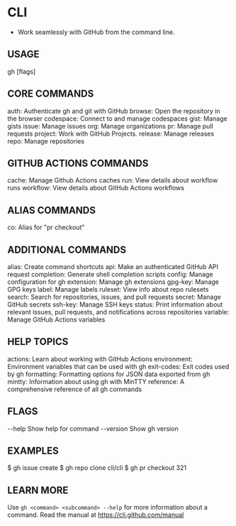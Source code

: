 # CLI
- Work seamlessly with GitHub from the command line.

## USAGE
  gh <command> <subcommand> [flags]

## CORE COMMANDS
  auth:        Authenticate gh and git with GitHub
  browse:      Open the repository in the browser
  codespace:   Connect to and manage codespaces
  gist:        Manage gists
  issue:       Manage issues
  org:         Manage organizations
  pr:          Manage pull requests
  project:     Work with GitHub Projects.
  release:     Manage releases
  repo:        Manage repositories

## GITHUB ACTIONS COMMANDS
  cache:       Manage Github Actions caches
  run:         View details about workflow runs
  workflow:    View details about GitHub Actions workflows

## ALIAS COMMANDS
  co:          Alias for "pr checkout"

## ADDITIONAL COMMANDS
  alias:       Create command shortcuts
  api:         Make an authenticated GitHub API request
  completion:  Generate shell completion scripts
  config:      Manage configuration for gh
  extension:   Manage gh extensions
  gpg-key:     Manage GPG keys
  label:       Manage labels
  ruleset:     View info about repo rulesets
  search:      Search for repositories, issues, and pull requests
  secret:      Manage GitHub secrets
  ssh-key:     Manage SSH keys
  status:      Print information about relevant issues, pull requests, and notifications across repositories
  variable:    Manage GitHub Actions variables

## HELP TOPICS
  actions:     Learn about working with GitHub Actions
  environment: Environment variables that can be used with gh
  exit-codes:  Exit codes used by gh
  formatting:  Formatting options for JSON data exported from gh
  mintty:      Information about using gh with MinTTY
  reference:   A comprehensive reference of all gh commands

## FLAGS
  --help      Show help for command
  --version   Show gh version

## EXAMPLES
  $ gh issue create
  $ gh repo clone cli/cli
  $ gh pr checkout 321

## LEARN MORE
  Use `gh <command> <subcommand> --help` for more information about a command.
  Read the manual at https://cli.github.com/manual